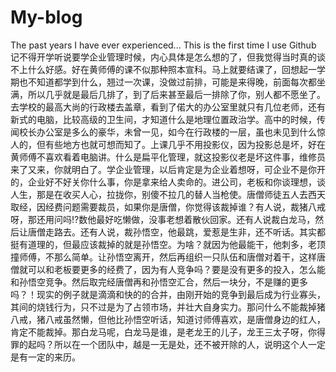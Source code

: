 # My-blog
The past years I have ever experienced...
This is the first time I use Github
记不得开学听说要学企业管理时候，内心具体是怎么想的了，但我觉得当时真的谈不上什么好感。好在黄师傅的课不似那种照本宣科。马上就要结课了，回想起一学期也不知道都学到什么，翘过一次课，没做过前排，可能是来得晚，前面每次都坐满，所以几乎就是最后几排了，到了后来甚至最后一排除了你，别人都不愿坐了。
去学校的最高大尚的行政楼去盖章，看到了偌大的办公室里就只有几位老师，还有新式的电脑，比较高级的卫生间，才知道什么是地理位置政治学。高中的时候，传闻校长办公室是多么的豪华，未曾一见，如今在行政楼的一层，虽也未见到什么惊人的，但有些地方也就可想而知了。上课几乎不用投影仪，因为投影总是坏，好在黄师傅不喜欢看着电脑讲。什么是扁平化管理，就这投影仪老是坏这件事，维修员来了又来，你就明白了。学企业管理，以后肯定是为企业着想呀，可企业不是你开的，企业好不好关你什么事，你是拿来给人卖命的。进公司，老板和你谈理想，谈人生，那是在收买人心，拉拢你，别傻不拉几的替人当枪使。唐僧师徒五人去西天取经，因经费问题需要裁员，如果你是唐僧，你觉得该裁掉谁？有人说，裁猪八戒呀，那还用问吗!?数他最好吃懒做，没事老想着散伙回家。还有人说裁白龙马，然后让唐僧走路去。还有人说，裁孙悟空，他最跳，爱惹是生非，还不听话。其实都挺有道理的，但最应该裁掉的就是孙悟空。为啥？就因为他最能干，他刺多，老顶撞师傅，不那么简单。让孙悟空离开，然后再组织一只队伍和唐僧对着干，这样唐僧就可以和老板要更多的经费了，因为有人竞争吗？要是没有更多的投入，怎么能和孙悟空竞争。然后取完经唐僧再和孙悟空汇合，然后一块分，不是赚的更多吗？！现实的例子就是滴滴和快的的合并，由刚开始的竞争到最后成为行业寡头，其间的烧钱行为，只不过是为了占领市场，并壮大自身实力。那问什么不能裁掉猪八戒，猪八戒虽然懒，但他比孙悟空听话，知道讨师傅喜欢，是唐僧身边的红人，肯定不能裁掉。那白龙马呢，白龙马是谁，是老龙王的儿子，龙王三太子呀，你得罪的起吗？所以在一个团队中，越是一无是处，还不被开除的人，说明这个人一定是有一定的来历。
